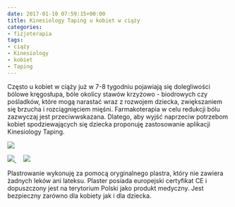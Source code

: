 ```yaml
---
date: 2017-01-10 07:59:15+00:00
title: Kinesiology Taping u kobiet w ciąży
categories:
- fizjoterapia
tags:
- ciąży
- Kinesiology
- kobiet
- Taping
---
```


Często u kobiet w ciąży już w 7-8 tygodniu pojawiają się dolegliwości bólowe kręgosłupa, bóle okolicy stawów krzyżowo - biodrowych czy pośladków, które mogą narastać wraz z rozwojem dziecka, zwiększaniem się brzucha i rozciągnięciem mięśni. Farmakoterapia w celu redukcji bólu zazwyczaj jest przeciwwskazana.
Dlatego, aby wyjść naprzeciw potrzebom kobiet spodziewających się dziecka proponuję zastosowanie aplikacji Kinesiology Taping.



[![](http://fizjoterapia-rzeszow.com.pl/wp-content/uploads/2017/02/16729505_1774873739506418_3388524292703571793_n-300x225.jpg)
](http://fizjoterapia-rzeszow.com.pl/wp-content/uploads/2017/02/16729505_1774873739506418_3388524292703571793_n.jpg)

[![](http://fizjoterapia-rzeszow.com.pl/wp-content/uploads/2017/02/16729181_1774873409506451_7928804142886127504_n-246x300.jpg)
](http://fizjoterapia-rzeszow.com.pl/wp-content/uploads/2017/02/16729181_1774873409506451_7928804142886127504_n.jpg)    [![](http://fizjoterapia-rzeszow.com.pl/wp-content/uploads/2017/02/16603137_1774873126173146_8632154636789781371_n-269x300.jpg)
](http://fizjoterapia-rzeszow.com.pl/wp-content/uploads/2017/02/16603137_1774873126173146_8632154636789781371_n.jpg)

















Plastrowanie wykonuję za pomocą oryginalnego plastra, który nie zawiera żadnych leków ani lateksu. Plaster posiada europejski certyfikat CE i dopuszczony jest na terytorium Polski jako produkt medyczny. Jest bezpieczny zarówno dla kobiety jak i dla dziecka.


